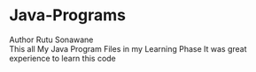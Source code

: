# Java-Programs
Author Rutu Sonawane
<br>
This all My Java Program Files in my Learning Phase
It was great experience to learn this code